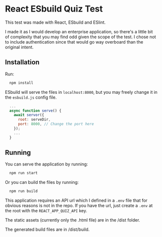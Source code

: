 # React ESbuild Quiz Test

This test was made with React, ESbuild and ESlint.

I made it as I would develop an enterprise application, so there's a little bit of complexity that you may find odd given the scope of the test. I chose not to include authentication since that would go way overboard than the original intent.
## Installation
Run:
```bash
  npm install
```

ESbuild will serve the files in `localhost:8000`, but you may freely change it in the `esbuild.js` config file.

```js
  ...
  async function serve() {
    await servor({
      root: serveDir,
      port: 8000, // Change the port here
    });
    ...
  }
```

## Running
You can serve the application by running:
```bash
  npm run start
```

Or you can build the files by running:
```bash
  npm run build
```

This application requires an API url which I defined in a `.env` file that for obvious reasons is not in the repo. If you have the url, just create a `.env` at the root with the `REACT_APP_QUIZ_API` key.

The static assets (currently only the .html file) are in the /dist folder.

The generated build files are in /dist/build.